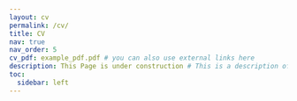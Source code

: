 ```yaml
---
layout: cv
permalink: /cv/
title: CV
nav: true
nav_order: 5
cv_pdf: example_pdf.pdf # you can also use external links here
description: This Page is under construction # This is a description of the page. You can modify it in '_pages/cv.md'. You can also change or remove the top pdf download button.
toc:
  sidebar: left
---
```

